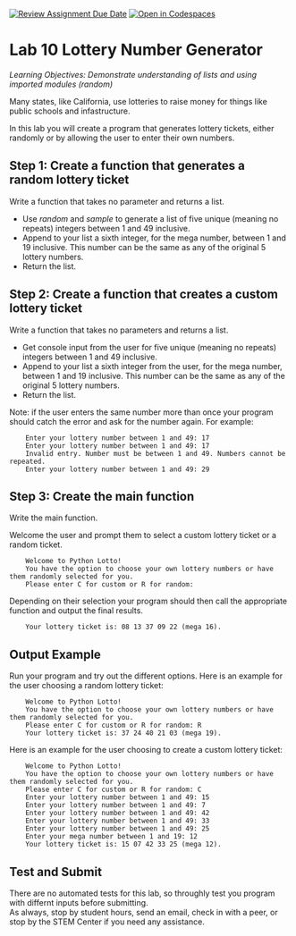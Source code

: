 [![Review Assignment Due Date](https://classroom.github.com/assets/deadline-readme-button-22041afd0340ce965d47ae6ef1cefeee28c7c493a6346c4f15d667ab976d596c.svg)](https://classroom.github.com/a/Ny6nTrGM)
[![Open in Codespaces](https://classroom.github.com/assets/launch-codespace-2972f46106e565e64193e422d61a12cf1da4916b45550586e14ef0a7c637dd04.svg)](https://classroom.github.com/open-in-codespaces?assignment_repo_id=16784750)
# Lab 10 Lottery Number Generator

  _Learning Objectives: Demonstrate understanding of lists and using imported modules (random)_

Many states, like California, use lotteries to raise money for things like public schools and infastructure. 

In this lab you will create a program that generates lottery tickets, either randomly or by allowing the user to enter their own numbers.

## Step 1: Create a function that generates a random lottery ticket
Write a function that takes no parameter and returns a list.

- Use _random_ and _sample_ to generate a list of five unique (meaning no repeats) integers between 1 and 49 inclusive. 
- Append to your list a sixth integer, for the mega number, between 1 and 19 inclusive. This number can be the same as any of the original 5 lottery numbers.
- Return the list.

## Step 2: Create a function that creates a custom lottery ticket
Write a function that takes no parameters and returns a list.

- Get console input from the user for five unique (meaning no repeats) integers between 1 and 49 inclusive.
- Append to your list a sixth integer from the user, for the mega number, between 1 and 19 inclusive. This number can be the same as any of the original 5 lottery numbers.
- Return the list.

Note: if the user enters the same number more than once your program should catch the error and ask for the number again. For example:
```
    Enter your lottery number between 1 and 49: 17
    Enter your lottery number between 1 and 49: 17
    Invalid entry. Number must be between 1 and 49. Numbers cannot be repeated.
    Enter your lottery number between 1 and 49: 29
```

## Step 3: Create the main function
Write the main function. 

Welcome the user and prompt them to select a custom lottery ticket or a random ticket.

```
    Welcome to Python Lotto!
    You have the option to choose your own lottery numbers or have them randomly selected for you.
    Please enter C for custom or R for random: 
```
Depending on their selection your program should then call the appropriate function and output the final results.
```
    Your lottery ticket is: 08 13 37 09 22 (mega 16).
```
## Output Example
Run your program and try out the different options. 
Here is an example for the user choosing a random lottery ticket:
```
    Welcome to Python Lotto!
    You have the option to choose your own lottery numbers or have them randomly selected for you.
    Please enter C for custom or R for random: R
    Your lottery ticket is: 37 24 40 21 03 (mega 19).
```
Here is an example for the user choosing to create a custom lottery ticket:
```
    Welcome to Python Lotto!
    You have the option to choose your own lottery numbers or have them randomly selected for you.
    Please enter C for custom or R for random: C
    Enter your lottery number between 1 and 49: 15
    Enter your lottery number between 1 and 49: 7
    Enter your lottery number between 1 and 49: 42
    Enter your lottery number between 1 and 49: 33
    Enter your lottery number between 1 and 49: 25
    Enter your mega number between 1 and 19: 12
    Your lottery ticket is: 15 07 42 33 25 (mega 12).
```
## Test and Submit 
There are no automated tests for this lab, so throughly test you program with differnt inputs before submitting.  
As always, stop by student hours, send an email, check in with a peer, or stop by the STEM Center if you need any assistance.


